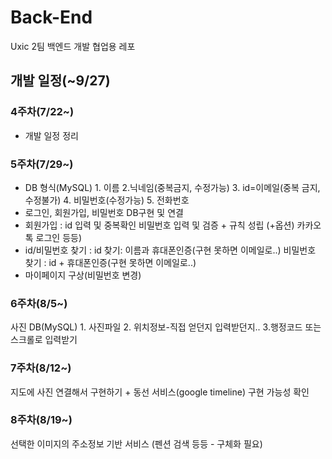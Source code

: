 # Back-End
Uxic 2팀 백엔드 개발 협업용 레포
## 개발 일정(~9/27)
### 4주차(7/22~)
- 개발 일정 정리
### 5주차(7/29~)
- DB 형식(MySQL) 1. 이름 2.닉네임(중복금지, 수정가능) 3. id=이메일(중복 금지,수정불가) 4. 비밀번호(수정가능) 5. 전화번호 
- 로그인, 회원가입, 비밀번호 DB구현 및 연결 
- 회원가입 : id 입력 및 중복확인 비밀번호 입력 및 검증 + 규칙 성립 (+옵션) 카카오톡 로그인 등등)
- id/비밀번호 찾기 : id 찾기: 이름과 휴대폰인증(구현 못하면 이메일로..) 비밀번호 찾기 : id + 휴대폰인증(구현 못하면 이메일로..)
- 마이페이지 구상(비밀번호 변경)

### 6주차(8/5~)
사진 DB(MySQL) 1. 사진파일 2. 위치정보-직접 얻던지 입력받던지.. 3.행정코드 또는 스크롤로 입력받기
### 7주차(8/12~)
지도에 사진 연결해서 구현하기 + 동선 서비스(google timeline) 구현 가능성 확인
### 8주차(8/19~) 
선택한 이미지의 주소정보 기반 서비스 (펜션 검색 등등 - 구체화 필요)
